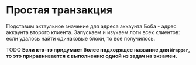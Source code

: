 # Простая транзакция

Подставим актаульное значение для адреса аккаунта Боба - адрес аккаунта второго клиента. Запускаем и изучаем логи всех клиентов: если удалось найти одинаковые блоки, то всё получилось.

TODO **Если кто-то придумает более подходящее название для `Wrapper`, то это приравнивается к выполнению одной из задач на экзамен.**
